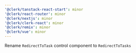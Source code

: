 ```yaml
---
'@clerk/tanstack-react-start': minor
'@clerk/react-router': minor
'@clerk/nextjs': minor
'@clerk/clerk-react': minor
'@clerk/remix': minor
'@clerk/vue': minor
---
```


Rename `RedirectToTask` control component to `RedirectToTasks`
